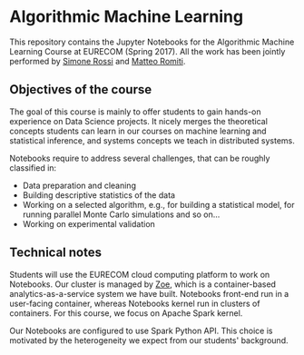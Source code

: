 # Algorithmic Machine Learning
This repository contains the Jupyter Notebooks for the Algorithmic Machine Learning Course at EURECOM (Spring 2017). All the work has been jointly performed by [Simone Rossi](https://github.com/srossi93) and [Matteo Romiti](https://github.com/MatteoRomiti).

## Objectives of the course
The goal of this course is mainly to offer students to gain hands-on experience on Data Science projects. It nicely merges the theoretical concepts students can learn in our courses on machine learning and statistical inference, and systems concepts we teach in distributed systems.

Notebooks require to address several challenges, that can be roughly classified in:

* Data preparation and cleaning
* Building descriptive statistics of the data
* Working on a selected algorithm, e.g., for building a statistical model, for running parallel Monte Carlo simulations and so on...
* Working on experimental validation

## Technical notes
Students will use the EURECOM cloud computing platform to work on Notebooks. Our cluster is managed by [Zoe](http://zoe-analytics.eu/), which is a container-based analytics-as-a-service system we have built. Notebooks front-end run in a user-facing container, whereas Notebooks kernel run in clusters of containers. For this course, we focus on Apache Spark kernel.

Our Notebooks are configured to use Spark Python API. This choice is motivated by the heterogeneity we expect from our students' background.
